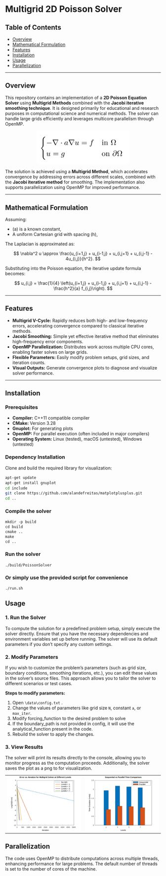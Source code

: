# Multigrid 2D Poisson Solver

## Table of Contents
- [Overview](#overview)
- [Mathematical Formulation](#mathematical-formulation)
- [Features](#features)
- [Installation](#installation)
- [Usage](#usage)
- [Parallelization](#parallelization)

---

## Overview

This repository contains an implementation of a **2D Poisson Equation Solver** using **Multigrid Methods** combined with the **Jacobi iterative smoothing technique**. It is designed primarily for educational and research purposes in computational science and numerical methods. The solver can handle large grids efficiently and leverages multicore parallelism through OpenMP.

<div align="center">
    <img src="doc/problem.png" width="300"/>
</div>

The solution is achieved using a **Multigrid Method**, which accelerates convergence by addressing errors across different scales, combined with the **Jacobi iterative method** for smoothing. The implementation also supports parallelization using OpenMP for improved performance.

---

## Mathematical Formulation

Assuming:
- \(a\) is a known constant,
- A uniform Cartesian grid with spacing \(h\),

The Laplacian is approximated as:

$$
\nabla^2 u \approx \frac{u_{i+1,j} + u_{i-1,j} + u_{i,j+1} + u_{i,j-1} - 4u_{i,j}}{h^2}.
$$

Substituting into the Poisson equation, the iterative update formula becomes:

$$
u_{i,j} = \frac{1}{4} \left(u_{i+1,j} + u_{i-1,j} + u_{i,j+1} + u_{i,j-1} - \frac{h^2}{a} f_{i,j}\right).
$$

---

## Features

- **Multigrid V-Cycle:** Rapidly reduces both high- and low-frequency errors, accelerating convergence compared to classical iterative methods.
- **Jacobi Smoothing:** Simple yet effective iterative method that eliminates high-frequency error components.
- **OpenMP Parallelization:** Distributes work across multiple CPU cores, enabling faster solves on large grids.
- **Flexible Parameters:** Easily modify problem setups, grid sizes, and iteration counts.
- **Visual Outputs:** Generate convergence plots to diagnose and visualize solver performance.

---

## Installation

### Prerequisites
- **Compiler:** C++11 compatible compiler
- **CMake:** Version 3.28
- **Gnuplot:** For generating plots
- **OpenMP:** For parallel execution (often included in major compilers)
- **Operating System:** Linux (tested), macOS (untested), Windows (untested)

### Dependency Installation
Clone and build the required library for visualization:

```bash
apt-get update
apt-get install gnuplot
cd include
git clone https://github.com/alandefreitas/matplotplusplus.git
cd ..
```

### Compile the solver

```
mkdir -p build
cd build
cmake ..
make
cd ..
```

### Run the solver

```
./build/PoissonSolver
```

### Or simply use the provided script for convenience

```
./run.sh
```
## Usage

### 1. Run the Solver
To compute the solution for a predefined problem setup, simply execute the solver directly. Ensure that you have the necessary dependencies and environment variables set up before running. The solver will use its default parameters if you don’t specify any custom settings.

### 2. Modify Parameters
If you wish to customize the problem’s parameters (such as grid size, boundary conditions, smoothing iterations, etc.), you can edit these values in the solver’s source files. This approach allows you to tailor the solver to different scenarios or test cases.

**Steps to modify parameters:**
1. Open `\data\config.txt` .
2. Change the values of parameters like grid size `N`, constant `a`, or `max_iter`.
3. Modify forcing_function to the desired problem to solve
4. If the boundary_path is not provided in config, it will use the analytical_function present in the code.
5. Rebuild the solver to apply the changes.

### 3. View Results
The solver will print its results directly to the console, allowing you to monitor progress as the computation proceeds. Additionally, the solver saves the plot as a png to  for visualization.

<table>
  <tr>
    <td>
      <img src="doc/multigrid_convergence.png" alt="Convergence Plot" width="600"/>
    </td>
    <td>
      <img src="doc/time_comparison.png" alt="Time Comparison" width="600"/>
    </td>
  </tr>
</table>


## Parallelization
The code uses OpenMP to distribute computations across multiple threads, enhancing performance for large problems. The default number of threads is set to the number of cores of the machine.